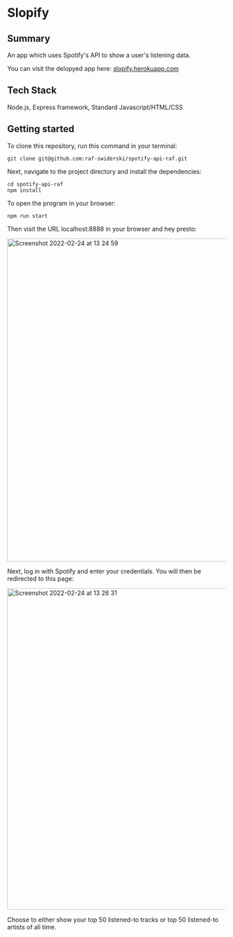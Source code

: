 # Slopify

## Summary

An app which uses Spotify's API to show a user's listening data.

You can visit the delopyed app here: [slopify.herokuapp.com](https://slopify.herokuapp.com/)

## Tech Stack
 
Node.js, Express framework, Standard Javascript/HTML/CSS

## Getting started

To clone this repository, run this command in your terminal:
```
git clone git@github.com:raf-swiderski/spotify-api-raf.git
```

Next, navigate to the project directory and install the dependencies:
```
cd spotify-api-raf
npm install
```

To open the program in your browser:
```
npm run start
```
Then visit the URL localhost:8888 in your browser and hey presto:

<img width="743" alt="Screenshot 2022-02-24 at 13 24 59" src="https://user-images.githubusercontent.com/76166627/155532396-aafddbd3-154e-424d-8536-20d4675db50d.png">

Next, log in with Spotify and enter your credentials. You will then be redirected to this page:

<img width="740" alt="Screenshot 2022-02-24 at 13 26 31" src="https://user-images.githubusercontent.com/76166627/155532677-cd2e8cc7-c0b9-4b59-a562-90702a01d70a.png">

Choose to either show your top 50 listened-to tracks or top 50 listened-to artists of all time. 


